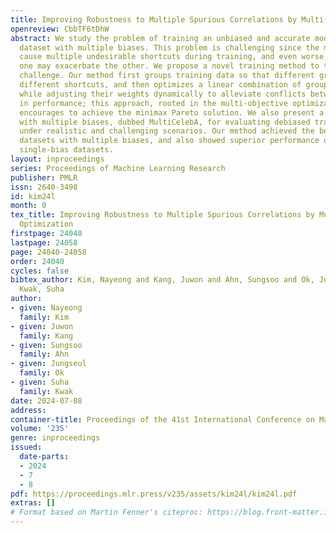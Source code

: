 ```yaml
---
title: Improving Robustness to Multiple Spurious Correlations by Multi-Objective Optimization
openreview: CbbTF6tDhW
abstract: We study the problem of training an unbiased and accurate model given a
  dataset with multiple biases. This problem is challenging since the multiple biases
  cause multiple undesirable shortcuts during training, and even worse, mitigating
  one may exacerbate the other. We propose a novel training method to tackle this
  challenge. Our method first groups training data so that different groups induce
  different shortcuts, and then optimizes a linear combination of group-wise losses
  while adjusting their weights dynamically to alleviate conflicts between the groups
  in performance; this approach, rooted in the multi-objective optimization theory,
  encourages to achieve the minimax Pareto solution. We also present a new benchmark
  with multiple biases, dubbed MultiCelebA, for evaluating debiased training methods
  under realistic and challenging scenarios. Our method achieved the best on three
  datasets with multiple biases, and also showed superior performance on conventional
  single-bias datasets.
layout: inproceedings
series: Proceedings of Machine Learning Research
publisher: PMLR
issn: 2640-3498
id: kim24l
month: 0
tex_title: Improving Robustness to Multiple Spurious Correlations by Multi-Objective
  Optimization
firstpage: 24040
lastpage: 24058
page: 24040-24058
order: 24040
cycles: false
bibtex_author: Kim, Nayeong and Kang, Juwon and Ahn, Sungsoo and Ok, Jungseul and
  Kwak, Suha
author:
- given: Nayeong
  family: Kim
- given: Juwon
  family: Kang
- given: Sungsoo
  family: Ahn
- given: Jungseul
  family: Ok
- given: Suha
  family: Kwak
date: 2024-07-08
address:
container-title: Proceedings of the 41st International Conference on Machine Learning
volume: '235'
genre: inproceedings
issued:
  date-parts:
  - 2024
  - 7
  - 8
pdf: https://proceedings.mlr.press/v235/assets/kim24l/kim24l.pdf
extras: []
# Format based on Martin Fenner's citeproc: https://blog.front-matter.io/posts/citeproc-yaml-for-bibliographies/
---
```

